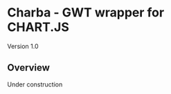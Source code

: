 Charba - GWT wrapper for CHART.JS
===============================================

Version 1.0

Overview
--------

Under construction